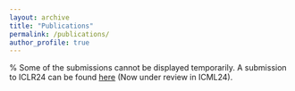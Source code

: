```yaml
---
layout: archive
title: "Publications"
permalink: /publications/
author_profile: true
---
```


% Some of the submissions cannot be displayed temporarily.
A submission to ICLR24 can be found [here]([https://openreview.net/pdf?id=wAsjsSe0U6]) (Now under review in ICML24).
